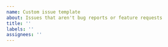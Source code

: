```yaml
---
name: Custom issue template
about: Issues that aren't bug reports or feature requests
title: ''
labels: ''
assignees: ''
---
```

